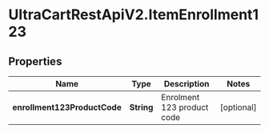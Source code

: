 # UltraCartRestApiV2.ItemEnrollment123

## Properties
Name | Type | Description | Notes
------------ | ------------- | ------------- | -------------
**enrollment123ProductCode** | **String** | Enrolment 123 product code | [optional] 


